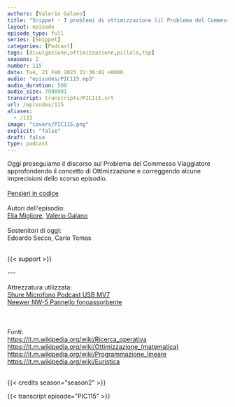 ```yaml
---
authors: [Valerio Galano]
title: "Snippet - I problemi di ottimizzazione (il Problema del Commesso Viaggiatore errata corrige)"
layout: episode
episode_type: full
series: [Snippet]
categories: [Podcast]
tags: [divulgazione,ottimizzazione,pillola,tsp]
seasons: 2
number: 115
date: Tue, 21 Feb 2023 21:30:01 +0000
audio: "episodes/PIC115.mp3"
audio_duration: 500
audio_size: 7998901
transcript: transcripts/PIC115.srt
url: /episodes/115
aliases: 
  - /115
image: "covers/PIC115.png"
explicit: "false"
draft: false
type: podcast
---
```

Oggi proseguiamo il discorso sul Problema del Commesso Viaggiatore approfondendo il concetto di Ottimizzazione e correggendo alcune imprecisioni dello scorso episodio.<br />
<br />
<a href="https://pensieriincodice.it" target="_blank" rel="noreferrer noopener">Pensieri in codice</a><br />
<br />
Autori dell'episodio:<br />
<a href="https://github.com/eliax1996" target="_blank" rel="noreferrer noopener">Elia Migliore</a>, <a href="https://valeriogalano.it" target="_blank" rel="noreferrer noopener">Valerio Galano</a><br />
<br />
Sostenitori di oggi:<br />
Edoardo Secco, Carlo Tomas<br />
<br />


{{< support >}}

---<br />
<br />
Attrezzatura utilizzata:<br />
<a href="https://amzn.to/3862ZRf" target="_blank" rel="noreferrer noopener">Shure Microfono Podcast USB MV7</a><br />
<a href="https://amzn.to/3rysTFP" target="_blank" rel="noreferrer noopener">Neewer NW-5 Pannello fonoassorbente</a><br />
<br />
<br />
<br />
Fonti:<br />
https://it.m.wikipedia.org/wiki/Ricerca_operativa<br />
https://it.m.wikipedia.org/wiki/Ottimizzazione_(matematica)<br />
https://it.m.wikipedia.org/wiki/Programmazione_lineare<br />
https://it.m.wikipedia.org/wiki/Euristica<br />
<br />


{{< credits season="season2" >}}

<!-- more -->

{{< transcript episode="PIC115" >}}